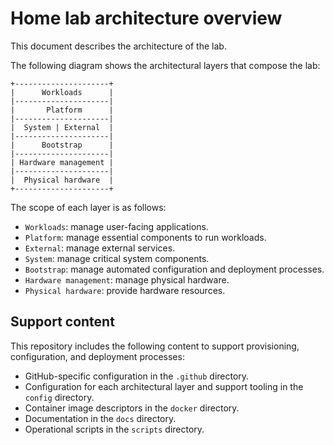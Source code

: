 # Home lab architecture overview

This document describes the architecture of the lab.

The following diagram shows the architectural layers that compose the lab:

```text
+---------------------+
|      Workloads      |
|---------------------|
|       Platform      |
|---------------------|
|  System | External  |
|---------------------|
|      Bootstrap      |
|---------------------|
| Hardware management |
|---------------------|
|  Physical hardware  |
+---------------------+
```

The scope of each layer is as follows:

- `Workloads`: manage user-facing applications.
- `Platform`: manage essential components to run workloads.
- `External`: manage external services.
- `System`: manage critical system components.
- `Bootstrap`: manage automated configuration and deployment processes.
- `Hardware management`: manage physical hardware.
- `Physical hardware`: provide hardware resources.

## Support content

This repository includes the following content to support provisioning,
configuration, and deployment processes:

- GitHub-specific configuration in the `.github` directory.
- Configuration for each architectural layer and support tooling in the `config` directory.
- Container image descriptors in the `docker` directory.
- Documentation in the `docs` directory.
- Operational scripts in the `scripts` directory.
